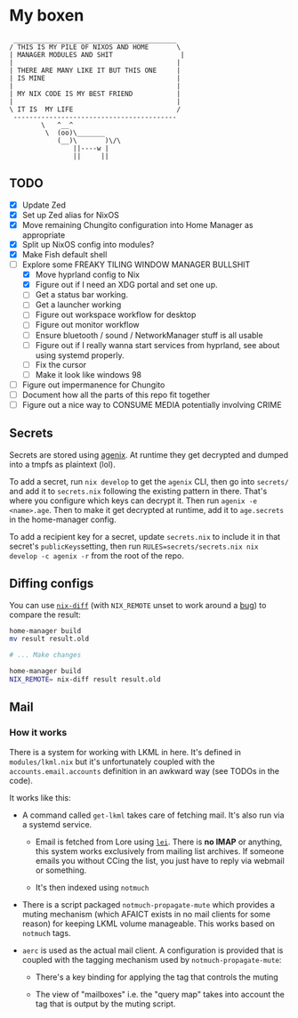# My boxen

```
 _________________________________________
/ THIS IS MY PILE OF NIXOS AND HOME       \
| MANAGER MODULES AND SHIT                 |
|                                         |
| THERE ARE MANY LIKE IT BUT THIS ONE     |
| IS MINE                                 |
|                                         |
| MY NIX CODE IS MY BEST FRIEND           |
|                                         |
\ IT IS  MY LIFE                          /
 -----------------------------------------
        \   ^__^
         \  (oo)\_______
            (__)\       )\/\
                ||----w |
                ||     ||
```

## TODO

- [x] Update Zed
- [x] Set up Zed alias for NixOS
- [x] Move remaining Chungito configuration into Home Manager as appropriate
- [x] Split up NixOS config into modules?
- [x] Make Fish default shell
- [ ] Explore some FREAKY TILING WINDOW MANAGER BULLSHIT
  - [x] Move hyprland config to Nix
  - [x] Figure out if I need an XDG portal and set one up.
  - [ ] Get a status bar working.
  - [ ] Get a launcher working
  - [ ] Figure out workspace workflow for desktop
  - [ ] Figure out monitor workflow
  - [ ] Ensure bluetooth / sound / NetworkManager stuff is all usable
  - [ ] Figure out if I really wanna start services from hyprland, see about
        using systemd properly.
  - [ ] Fix the cursor
  - [ ] Make it look like windows 98
- [ ] Figure out impermanence for Chungito
- [ ] Document how all the parts of this repo fit together
- [ ] Figure out a nice way to CONSUME MEDIA potentially involving CRIME

## Secrets

Secrets are stored using [agenix](https://github.com/ryantm/agenix). At runtime
they get decrypted and dumped into a tmpfs as plaintext (lol).

To add a secret, run `nix develop` to get the `agenix` CLI, then go into
`secrets/` and add it to `secrets.nix` following the existing pattern in there.
That's where you configure which keys can decrypt it. Then run `agenix -e
<name>.age`. Then to make it get decrypted at runtime, add it to `age.secrets`
in the home-manager config.

To add a recipient key for a secret, update `secrets.nix` to include it in that
secret's `publicKeys`setting, then run `RULES=secrets/secrets.nix nix develop -c
agenix -r` from the root of the repo.

## Diffing configs

You can use [`nix-diff`](https://github.com/Gabriella439/nix-diff) (with
`NIX_REMOTE` unset to work around a
[bug](https://github.com/Gabriella439/nix-diff/issues/98)) to compare the result:

```bash
home-manager build
mv result result.old

# ... Make changes

home-manager build
NIX_REMOTE= nix-diff result result.old
```

## Mail

### How it works

There is a system for working with LKML in here. It's defined in
`modules/lkml.nix` but it's unfortunately coupled with the
`accounts.email.accounts` definition in an awkward way (see TODOs in the code).

It works like this:

- A command called `get-lkml` takes care of fetching mail. It's also run via a
  systemd service.

  - Email is fetched from Lore using [`lei`](https://public-inbox.org/lei.html).
    There is **no IMAP** or anything, this system works exclusively from mailing
    list archives. If someone emails you without CCing the list, you just have to
    reply via webmail or something.

  - It's then indexed using `notmuch`

- There is a script packaged `notmuch-propagate-mute` which provides a muting
  mechanism (which AFAICT exists in no mail clients for some reason) for keeping
  LKML volume manageable. This works based on `notmuch` tags.

- `aerc` is used as the actual mail client. A configuration is provided that is
  coupled with the tagging mechanism used by `notmuch-propagate-mute`:

    - There's a key binding for applying the tag that controls the muting

    - The view of "mailboxes" i.e. the "query map" takes into account the tag that is output by the muting script.
